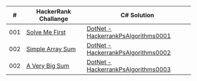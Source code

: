 |  #  | HackerRank Challange | C# Solution |
| --- | -------------------- | ----------- |
| 001 | [Solve Me First](https://www.hackerrank.com/challenges/solve-me-first/problem?isFullScreen=true) | [DotNet - HackerrankPsAlgorithms0001](./HackerrankPsAlgorithms0001.cs) |
| 002 | [Simple Array Sum](https://www.hackerrank.com/challenges/simple-array-sum/problem?isFullScreen=true) | [DotNet - HackerrankPsAlgorithms0002](./HackerrankPsAlgorithms0002.cs) |
| 002 | [A Very Big Sum](https://www.hackerrank.com/challenges/a-very-big-sum/problem?isFullScreen=true) | [DotNet - HackerrankPsAlgorithms0003](./HackerrankPsAlgorithms0003.cs) |
